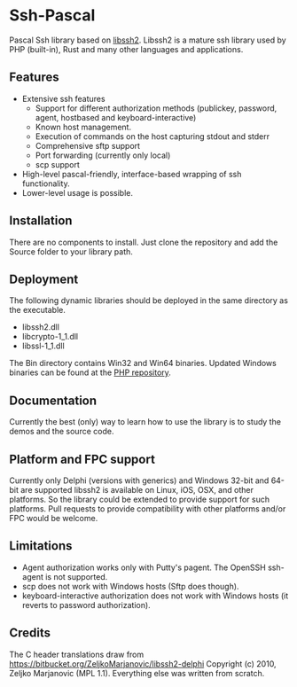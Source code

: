 # Ssh-Pascal
Pascal Ssh library based on [libssh2](https://www.libssh2.org/). Libssh2 is a mature ssh library used by PHP (built-in), Rust and many other languages and applications.

## Features
- Extensive ssh features
  - Support for different authorization methods (publickey, password, agent, hostbased and keyboard-interactive)
  - Known host management.
  - Execution of commands on the host capturing stdout and stderr
  - Comprehensive sftp support
  - Port forwarding (currently only local)
  - scp support
- High-level pascal-friendly, interface-based wrapping of ssh functionality.
- Lower-level usage is possible.

## Installation
There are no components to install.  Just clone the repository and add the Source folder to your library path.

## Deployment
The following dynamic libraries should be deployed in the same directory as the executable.
- libssh2.dll
- libcrypto-1_1.dll
- libssl-1_1.dll

 The Bin directory contains Win32 and Win64 binaries.  Updated Windows binaries can be found at the [PHP repository](https://windows.php.net/downloads/php-sdk/deps/).

## Documentation
Currently the best (only) way to learn how to use the library is to study the demos and the source code.

## Platform and FPC support
Currently only Delphi (versions with generics) and Windows 32-bit and 64-bit are supported
libssh2 is available on Linux, iOS, OSX, and other platforms.  So the library could be extended to provide support for such platforms.  Pull requests to provide compatibility with other platforms and/or FPC would be welcome.

## Limitations
- Agent authorization works only with Putty's pagent.  The OpenSSH ssh-agent is not supported.
- scp does not work with Windows hosts (Sftp does though).
- keyboard-interactive authorization does not work with Windows hosts (it reverts to password authorization).

## Credits
The C header translations draw from https://bitbucket.org/ZeljkoMarjanovic/libssh2-delphi
Copyright (c) 2010, Zeljko Marjanovic (MPL 1.1).  Everything else was written from scratch.
